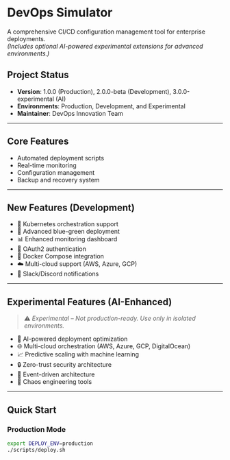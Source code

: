 # DevOps Simulator

A comprehensive CI/CD configuration management tool for enterprise deployments.  
*(Includes optional AI-powered experimental extensions for advanced environments.)*

## Project Status

- **Version**: 1.0.0 (Production), 2.0.0-beta (Development), 3.0.0-experimental (AI)
- **Environments**: Production, Development, and Experimental
- **Maintainer**: DevOps Innovation Team

---

## Core Features

- Automated deployment scripts
- Real-time monitoring
- Configuration management
- Backup and recovery system

---

## New Features (Development)

- 🚀 Kubernetes orchestration support  
- 🔄 Advanced blue-green deployment  
- 📊 Enhanced monitoring dashboard  
- 🔐 OAuth2 authentication  
- 🐳 Docker Compose integration  
- ☁️ Multi-cloud support (AWS, Azure, GCP)  
- 🔔 Slack/Discord notifications  

---

## Experimental Features (AI-Enhanced)
>
> ⚠️ *Experimental – Not production-ready. Use only in isolated environments.*

- 🤖 AI-powered deployment optimization  
- 🌐 Multi-cloud orchestration (AWS, Azure, GCP, DigitalOcean)  
- 📈 Predictive scaling with machine learning  
- 🔒 Zero-trust security architecture  
- 🌊 Event-driven architecture  
- 🎯 Chaos engineering tools  

---

## Quick Start

### Production Mode

```bash
export DEPLOY_ENV=production
./scripts/deploy.sh
